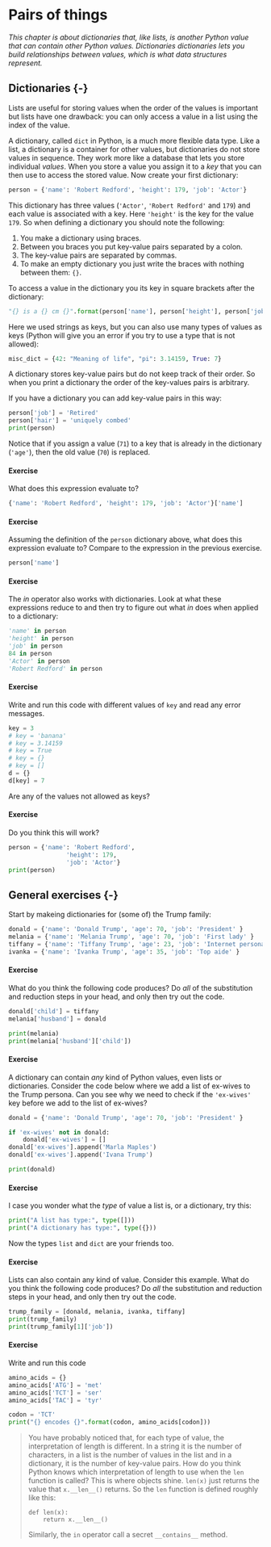 # Pairs of things

<!-- \includegraphics[height=\fontcharht\font`\B]{picture.png} -->

*This chapter is about dictionaries that, like lists, is another Python value that can contain other Python values. Dictionaries dictionaries lets you build relationships between values, which is what data structures represent.*

## Dictionaries {-}

Lists are useful for storing values when the order of the values is important but lists have one drawback: you can only access a value in a list using the index of the value.

A dictionary, called `dict` in Python, is a much more flexible data type. Like a list, a dictionary is a container for other values, but dictionaries do not store values in sequence. They work more like a database that lets you store individual *values*. When you store a value you assign it to a *key* that you can then use to access the stored value. Now create your first dictionary:

```python
person = {'name': 'Robert Redford', 'height': 179, 'job': 'Actor'}
```

This dictionary has three values (`'Actor'`, `'Robert Redford'` and `179`) and each value is associated with a key. Here `'height'` is the key for the value `179`. So when defining a dictionary you should note the following:

1. You make a dictionary using braces.
2. Between you braces you put key-value pairs separated by a colon.
3. The key-value pairs are separated by commas.
4. To make an empty dictionary you just write the braces with nothing between them: `{}`.

To access a value in the dictionary you its key in square brackets after the dictionary:

```python
"{} is a {} cm {}".format(person['name'], person['height'], person['job'])
```

Here we used strings as keys, but you can also use many types of values as keys (Python will give you an error if you try to use a type that is not allowed):

```python
misc_dict = {42: "Meaning of life", "pi": 3.14159, True: 7}
```

A dictionary stores key-value pairs but do not keep track of their order. So when you print a dictionary the order of the key-values pairs is arbitrary.

If you have a dictionary you can add key-value pairs in this way:

```python
person['job'] = 'Retired'
person['hair'] = 'uniquely combed'
print(person)
```

Notice that if you assign a value (`71`) to a key that is already in the dictionary (`'age'`), then the old value (`70`) is replaced.

#### Exercise
What does this expression evaluate to?

```python
{'name': 'Robert Redford', 'height': 179, 'job': 'Actor'}['name']
```

#### Exercise
Assuming the definition of the `person` dictionary above, what does this expression evaluate to? Compare to the expression in the previous exercise.

```python
person['name']
```

#### Exercise
The *in* operator also works with dictionaries. Look at what these expressions reduce to and then try to figure out what *in* does when applied to a dictionary:

```python
'name' in person
'height' in person
'job' in person
84 in person
'Actor' in person
'Robert Redford' in person
```

#### Exercise
Write and run this code with different values of `key` and read any error messages.

```python
key = 3
# key = 'banana'
# key = 3.14159
# key = True
# key = {}
# key = []
d = {}
d[key] = 7
```

Are any of the values not allowed as keys?

#### Exercise
Do you think this will work?

```python
person = {'name': 'Robert Redford', 
                'height': 179,
                'job': 'Actor'}
print(person)
```

## General exercises {-}

<!-- TODO: Find annother example than Donald Trump -->

Start by makeing dictionaries for (some of) the Trump family:

```python
donald = {'name': 'Donald Trump', 'age': 70, 'job': 'President' }
melania = {'name': 'Melania Trump', 'age': 70, 'job': 'First lady' }
tiffany = {'name': 'Tiffany Trump', 'age': 23, 'job': 'Internet personality' }
ivanka = {'name': 'Ivanka Trump', 'age': 35, 'job': 'Top aide' }
```

#### Exercise
What do you think the following code produces? Do *all* of the substitution and reduction steps in your head, and only then try out the code.

```python
donald['child'] = tiffany
melania['husband'] = donald

print(melania)
print(melania['husband']['child'])
```

#### Exercise
A dictionary can contain *any* kind of Python values, even lists or dictionaries. Consider the code below where we add a list of ex-wives to the Trump persona. Can you see why we need to check if the `'ex-wives'` key before we add to the list of ex-wives?

```python
donald = {'name': 'Donald Trump', 'age': 70, 'job': 'President' }

if 'ex-wives' not in donald:
    donald['ex-wives'] = []
donald['ex-wives'].append('Marla Maples')
donald['ex-wives'].append('Ivana Trump')

print(donald)
```

#### Exercise
I case you wonder what the *type* of value a list is, or a dictionary, try this:

```python
print("A list has type:", type([]))
print("A dictionary has type:", type({}))
```

Now the types `list` and `dict` are your friends too.

#### Exercise
Lists can also contain any kind of value. Consider this example. What do you think the following code produces? Do *all* the substitution and reduction steps in your head, and only then try out the code.

```python
trump_family = [donald, melania, ivanka, tiffany]
print(trump_family)
print(trump_family[1]['job'])
```

#### Exercise
Write and run this code

```python
amino_acids = {}
amino_acids['ATG'] = 'met'
amino_acids['TCT'] = 'ser'
amino_acids['TAC'] = 'tyr'

codon = 'TCT'
print("{} encodes {}".format(codon, amino_acids[codon]))
```


> You have probably noticed that, for each type of value, the interpretation of length is different. In a string it is the number of characters, in a list is the number of values in the list and in a dictionary, it is the number of key-value pairs. How do you think Python knows which interpretation of length to use when the `len` function is called? This is where objects shine. `len(x)` just returns the value that `x.__len__()` returns. So the `len` function is defined roughly like this:
> ```
> def len(x):
>     return x.__len__()
> ```
>
> Similarly, the `in` operator call a secret `__contains__` method. 

